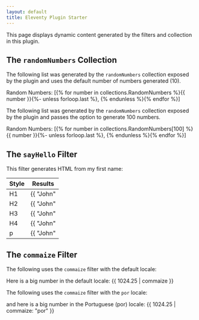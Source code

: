 ```yaml
---
layout: default
title: Eleventy Plugin Starter
---
```


This page displays dynamic content generated by the filters and collection in this plugin. 

## The `randomNumbers` Collection

The following list was generated by the `randomNumbers` collection exposed by the plugin and uses the default number of numbers generated (10).

Random Numbers: [{% for number in collections.RandomNumbers %}{{ number }}{%- unless forloop.last %}, {% endunless %}{% endfor %}]

The following list was generated by the `randomNumbers` collection exposed by the plugin and passes the option to generate 100 numbers.

Random Numbers: [{% for number in collections.RandomNumbers[100] %}{{ number }}{%- unless forloop.last %}, {% endunless %}{% endfor %}]

## The `sayHello` Filter 

This filter generates HTML from my first name:

| Style  | Results                     |
| ------ | --------------------------- |
| H1     | {{ "John" | sayHello: "h1" }} |
| H2     | {{ "John" | sayHello: "h2" }} |
| H3     | {{ "John" | sayHello: "h3" }} |
| H4     | {{ "John" | sayHello: "h4" }} |
| p      | {{ "John" | sayHello: "p" }}  |

## The `commaize` Filter

The following uses the `commaize` filter with the default locale:

Here is a big number in the default locale: {{ 1024.25 | commaize }}

The following uses the `commaize` filter with the `por` locale:

and here is a big number in the Portuguese (por) locale: {{ 1024.25 | commaize: "por" }}
